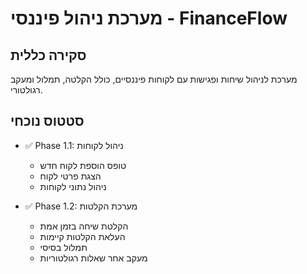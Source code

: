 # מערכת ניהול פיננסי - FinanceFlow

## סקירה כללית
מערכת לניהול שיחות ופגישות עם לקוחות פיננסיים, כולל הקלטה, תמלול ומעקב רגולטורי.

## סטטוס נוכחי
- ✅ Phase 1.1: ניהול לקוחות
  - טופס הוספת לקוח חדש
  - הצגת פרטי לקוח
  - ניהול נתוני לקוחות

- ✅ Phase 1.2: מערכת הקלטות
  - הקלטת שיחה בזמן אמת
  - העלאת הקלטות קיימות
  - תמלול בסיסי
  - מעקב אחר שאלות רגולטוריות
